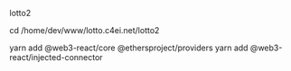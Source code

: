 lotto2

cd /home/dev/www/lotto.c4ei.net/lotto2

yarn add @web3-react/core @ethersproject/providers
yarn add @web3-react/injected-connector
